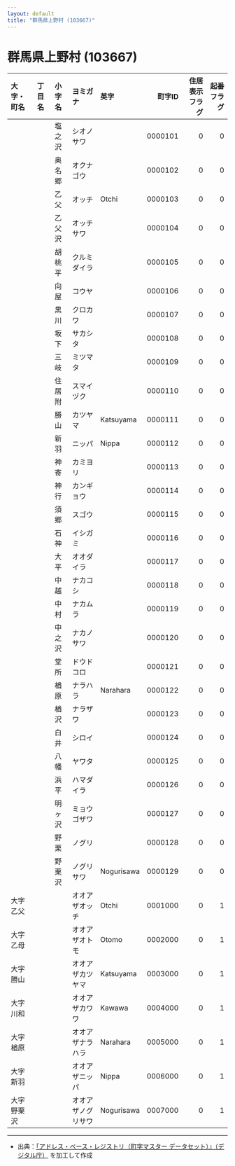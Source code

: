 ```yaml
---
layout: default
title: "群馬県上野村 (103667)"
---
```


# 群馬県上野村 (103667)

| 大字・町名 | 丁目名 | 小字名 | ヨミガナ | 英字 | 町字ID | 住居表示フラグ | 起番フラグ |
|:--------|:------|:------|:-----------------|:---------------------|--------:|----------:|--------:|
|  |  | 塩之沢 | シオノサワ |  | 0000101 | 0 | 0 |
|  |  | 奥名郷 | オクナゴウ |  | 0000102 | 0 | 0 |
|  |  | 乙父 | オッチ | Otchi | 0000103 | 0 | 0 |
|  |  | 乙父沢 | オッチサワ |  | 0000104 | 0 | 0 |
|  |  | 胡桃平 | クルミダイラ |  | 0000105 | 0 | 0 |
|  |  | 向屋 | コウヤ |  | 0000106 | 0 | 0 |
|  |  | 黒川 | クロカワ |  | 0000107 | 0 | 0 |
|  |  | 坂下 | サカシタ |  | 0000108 | 0 | 0 |
|  |  | 三岐 | ミツマタ |  | 0000109 | 0 | 0 |
|  |  | 住居附 | スマイヅク |  | 0000110 | 0 | 0 |
|  |  | 勝山 | カツヤマ | Katsuyama | 0000111 | 0 | 0 |
|  |  | 新羽 | ニッパ | Nippa | 0000112 | 0 | 0 |
|  |  | 神寄 | カミヨリ |  | 0000113 | 0 | 0 |
|  |  | 神行 | カンギョウ |  | 0000114 | 0 | 0 |
|  |  | 須郷 | スゴウ |  | 0000115 | 0 | 0 |
|  |  | 石神 | イシガミ |  | 0000116 | 0 | 0 |
|  |  | 大平 | オオダイラ |  | 0000117 | 0 | 0 |
|  |  | 中越 | ナカコシ |  | 0000118 | 0 | 0 |
|  |  | 中村 | ナカムラ |  | 0000119 | 0 | 0 |
|  |  | 中之沢 | ナカノサワ |  | 0000120 | 0 | 0 |
|  |  | 堂所 | ドウドコロ |  | 0000121 | 0 | 0 |
|  |  | 楢原 | ナラハラ | Narahara | 0000122 | 0 | 0 |
|  |  | 楢沢 | ナラザワ |  | 0000123 | 0 | 0 |
|  |  | 白井 | シロイ |  | 0000124 | 0 | 0 |
|  |  | 八幡 | ヤワタ |  | 0000125 | 0 | 0 |
|  |  | 浜平 | ハマダイラ |  | 0000126 | 0 | 0 |
|  |  | 明ヶ沢 | ミョウゴザワ |  | 0000127 | 0 | 0 |
|  |  | 野栗 | ノグリ |  | 0000128 | 0 | 0 |
|  |  | 野栗沢 | ノグリサワ | Nogurisawa | 0000129 | 0 | 0 |
| 大字乙父 |  |  | オオアザオッチ | Otchi | 0001000 | 0 | 1 |
| 大字乙母 |  |  | オオアザオトモ | Otomo | 0002000 | 0 | 1 |
| 大字勝山 |  |  | オオアザカツヤマ | Katsuyama | 0003000 | 0 | 1 |
| 大字川和 |  |  | オオアザカワワ | Kawawa | 0004000 | 0 | 1 |
| 大字楢原 |  |  | オオアザナラハラ | Narahara | 0005000 | 0 | 1 |
| 大字新羽 |  |  | オオアザニッパ | Nippa | 0006000 | 0 | 1 |
| 大字野栗沢 |  |  | オオアザノグリサワ | Nogurisawa | 0007000 | 0 | 1 |

---

- 出典：[「アドレス・ベース・レジストリ（町字マスター データセット）』（デジタル庁）](https://www.digital.go.jp/policies/base_registry_address/) を加工して作成
